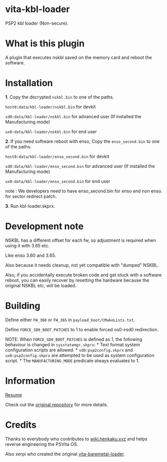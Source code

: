# vita-kbl-loader

PSP2 kbl loader (Non-secure).

# What is this plugin

A plugin that executes nskbl saved on the memory card and reboot the software.

# Installation

**1**. Copy the decrypted `nskbl.bin` to one of the paths.

`host0:data/kbl-loader/nskbl.bin` for devkit

`sd0:data/kbl-loader/nskbl.bin` for advanced user (If installed the Manufacturing mode)

`ux0:data/kbl-loader/nskbl.bin` for end user

**2**. If you need software reboot with enso, Copy the `enso_second.bin` to one of the paths.

`host0:data/kbl-loader/enso_second.bin` for devkit

`sd0:data/kbl-loader/enso_second.bin` for advanced user (If installed the Manufacturing mode)

`ux0:data/kbl-loader/enso_second.bin` for end user

note : We developers need to have enso_second.bin for enso and non enso. for sector redirect patch.

**3**. Run kbl-loader.skprx.

# Development note

NSKBL has a different offset for each fw, so adjustment is required when using it with 3.65 etc.

Like enso 3.60 and 3.65.

Also because it needs cleanup, not yet compatible with "dumped" NSKBL.

Also, if you accidentally execute broken code and get stuck with a software reboot, you can easily recover by resetting the hardware because the original NSKBL etc, will be loaded.

# Building

Define either `FW_360` or `FW_365` in `payload_boot/CMakeLists.txt`.

Define `FORCE_SD0_BOOT_PATCHES` to 1 to enable forced os0->sd0 redirection.

NOTE: When `FORCE_SD0_BOOT_PATCHES` is defined as 1, the following behaviour is changed in `sysstatemgr.skprx`:
    * Text format system configuration scripts are allowed.
    * `sd0:psp2config.skprx` and `ux0:psp2config.skprx` are attempted to be used as system configuration script.
    * The `MANUFACTURING_MODE` predicate always evaluates to 1.

# Information

[Resume](https://wiki.henkaku.xyz/vita/Suspend#Rebooting_with_Patches)

Check out the [original repository](https://github.com/xerpi/vita-baremetal-loader) for more details.

# Credits

Thanks to everybody who contributes to [wiki.henkaku.xyz](https://wiki.henkaku.xyz/) and helps reverse engineering the PSVita OS.

Also xerpi who created the original [vita-baremetal-loader](https://github.com/xerpi/vita-baremetal-loader).
